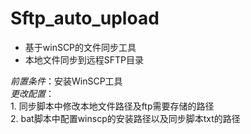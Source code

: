 # Sftp_auto_upload  
- 基于winSCP的文件同步工具  
- 本地文件同步到远程SFTP目录  

*前置条件*：安装WinSCP工具  
*更改配置*：  
    1. 同步脚本中修改本地文件路径及ftp需要存储的路径  
    2. bat脚本中配置winscp的安装路径以及同步脚本txt的路径  
